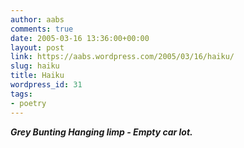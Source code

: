 ```yaml
---
author: aabs
comments: true
date: 2005-03-16 13:36:00+00:00
layout: post
link: https://aabs.wordpress.com/2005/03/16/haiku/
slug: haiku
title: Haiku
wordpress_id: 31
tags:
- poetry
---
```


**_Grey Bunting
Hanging limp -
Empty car lot._**
